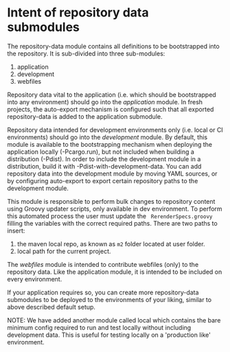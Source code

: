 Intent of repository data submodules
====================================

The repository-data module contains all definitions to be bootstrapped into the repository.
It is sub-divided into three sub-modules:

  1) application
  2) development
  3) webfiles

Repository data vital to the application (i.e. which should be bootstrapped into any environment)
should go into the *application* module. In fresh projects, the auto-export mechanism is configured
such that all exported repository-data is added to the application submodule.

Repository data intended for development environments only (i.e. local or CI environments) should
go into the *development* module. By default, this module is available to the bootstrapping mechanism
when deploying the application locally (-Pcargo.run), but not included when building a distribution
(-Pdist). In order to include the development module in a distribution, build it with
-Pdist-with-development-data. You can add repository data into the development module by moving YAML
sources, or by configuring auto-export to export certain repository paths to the development module.

This module is responsible to perform bulk changes to repository content using Groovy updater scripts, only available in dev environment. To perform this automated process the user must update the ` RerenderSpecs.groovy` filling the variables with the correct required paths.
There are two paths to insert:
1. the maven local repo, as known as `m2` folder located at user folder.
2. local path for the current project.

The *webfiles* module is intended to contribute webfiles (only) to the repository data. Like the
application module, it is intended to be included on every environment.

If your application requires so, you can create more repository-data submodules to be deployed to the
environments of your liking, similar to above described default setup.

NOTE: We have added another module called local which contains the bare minimum config required to run
and test locally without including development data. This is useful for testing locally
on a 'production like' environment.
